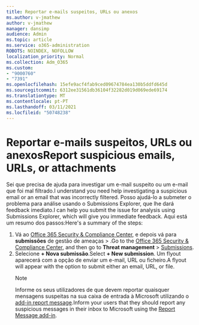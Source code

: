 ```yaml
---
title: Reportar e-mails suspeitos, URLs ou anexos
ms.author: v-jmathew
author: v-jmathew
manager: dansimp
audience: Admin
ms.topic: article
ms.service: o365-administration
ROBOTS: NOINDEX, NOFOLLOW
localization_priority: Normal
ms.collection: Adm_O365
ms.custom:
- "9000760"
- "7391"
ms.openlocfilehash: 15efe9acf4fab9ced09674784ea130b5ddfd645d
ms.sourcegitcommit: 6312ee31561db36104f32282d019d069ede69174
ms.translationtype: MT
ms.contentlocale: pt-PT
ms.lasthandoff: 03/11/2021
ms.locfileid: "50748238"
---
```

# <a name="report-suspicious-emails-urls-or-attachments"></a><span data-ttu-id="e160d-102">Reportar e-mails suspeitos, URLs ou anexos</span><span class="sxs-lookup"><span data-stu-id="e160d-102">Report suspicious emails, URLs, or attachments</span></span>

<span data-ttu-id="e160d-103">Sei que precisa de ajuda para investigar um e-mail suspeito ou um e-mail que foi mal filtrado.</span><span class="sxs-lookup"><span data-stu-id="e160d-103">I understand you need help investigating a suspicious email or an email that was incorrectly filtered.</span></span> <span data-ttu-id="e160d-104">Posso ajudá-lo a submeter o problema para análise usando o Submissions Explorer, que lhe dará feedback imediato.</span><span class="sxs-lookup"><span data-stu-id="e160d-104">I can help you submit the issue for analysis using Submissions Explorer, which will give you immediate feedback.</span></span> <span data-ttu-id="e160d-105">Aqui está um resumo dos passos:</span><span class="sxs-lookup"><span data-stu-id="e160d-105">Here's a summary of the steps:</span></span>

1. <span data-ttu-id="e160d-106">Vá ao [Office 365 Security & Compliance Center](https://go.microsoft.com/fwlink/p/?linkid=2077143), e depois vá para **submissões** de gestão de ameaças  >  [](https://go.microsoft.com/fwlink/?linkid=2101521).</span><span class="sxs-lookup"><span data-stu-id="e160d-106">Go to the [Office 365 Security & Compliance Center](https://go.microsoft.com/fwlink/p/?linkid=2077143), and then go to **Threat management** > [Submissions](https://go.microsoft.com/fwlink/?linkid=2101521).</span></span>
2. <span data-ttu-id="e160d-107">Selecione **+ Nova submissão**.</span><span class="sxs-lookup"><span data-stu-id="e160d-107">Select **+ New submission**.</span></span> <span data-ttu-id="e160d-108">Um flyout aparecerá com a opção de enviar um e-mail, URL ou ficheiro.</span><span class="sxs-lookup"><span data-stu-id="e160d-108">A flyout will appear with the option to submit either an email, URL, or file.</span></span>
    > [!NOTE]
    > <span data-ttu-id="e160d-109">Informe os seus utilizadores de que devem reportar quaisquer mensagens suspeitas na sua caixa de entrada à Microsoft utilizando o [add-in report message](https://go.microsoft.com/fwlink/?linkid=2092385).</span><span class="sxs-lookup"><span data-stu-id="e160d-109">Inform your users that they should report any suspicious messages in their inbox to Microsoft using the [Report Message add-in](https://go.microsoft.com/fwlink/?linkid=2092385).</span></span>
